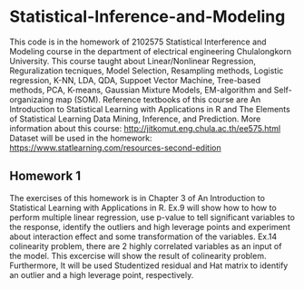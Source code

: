 # Statistical-Inference-and-Modeling
This code is in the homework of 2102575 Statistical Interference and Modeling course in the department of electrical engineering Chulalongkorn University. This course taught about Linear/Nonlinear Regression, Reguralization tecniques, Model Selection, Resampling methods, Logistic regression, K-NN, LDA, QDA, Suppoet Vector Machine, Tree-based methods, PCA, K-means, Gaussian Mixture Models, EM-algorithm and Self-organizaing map (SOM). Reference textbooks of this course are An Introduction to Statistical Learning with Applications in R and The Elements of Statistical Learning Data Mining, Inference, and Prediction. 
More information about this course: http://jitkomut.eng.chula.ac.th/ee575.html
Dataset will be used in the homework: https://www.statlearning.com/resources-second-edition

## Homework 1
The exercises of this homework is in Chapter 3 of An Introduction to Statistical Learning with Applications in R. Ex.9 will show how to how to perform multiple linear regression, use p-value to tell significant variables to the response, identify the outliers and high leverage points and experiment about interaction effect and some transformation of the variables. Ex.14 colinearity problem, there are 2 highly correlated variables as an input of the model. This excercise will show the result of colinearity problem. Furthermore, It will be used Studentized residual and Hat matrix to identify an outlier and a high leverage point, respectively.
